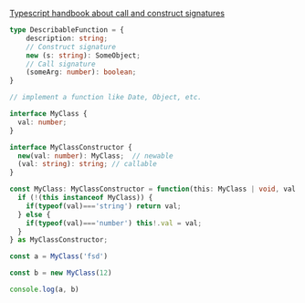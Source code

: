 [Typescript handbook about call and construct signatures](https://www.typescriptlang.org/docs/handbook/2/functions.html#call-signatures)


```ts
type DescribableFunction = {
    description: string;
    // Construct signature
    new (s: string): SomeObject;
    // Call signature
    (someArg: number): boolean;
}

// implement a function like Date, Object, etc.

interface MyClass {
  val: number;
}

interface MyClassConstructor {
  new(val: number): MyClass;  // newable
  (val: string): string; // callable
}

const MyClass: MyClassConstructor = function(this: MyClass | void, val: number|string) {
  if (!(this instanceof MyClass)) {
    if(typeof(val)==='string') return val;
  } else {
    if(typeof(val)==='number') this!.val = val;
  }
} as MyClassConstructor;

const a = MyClass('fsd')

const b = new MyClass(12)

console.log(a, b)

```
